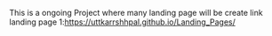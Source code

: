 This is a ongoing Project where many landing page will be create 
 link landing page 1:https://uttkarrshhpal.github.io/Landing_Pages/
